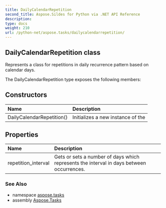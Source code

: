 ```yaml
---
title: DailyCalendarRepetition
second_title: Aspose.Sildes for Python via .NET API Reference
description: 
type: docs
weight: 210
url: /python-net/aspose.tasks/dailycalendarrepetition/
---
```


## DailyCalendarRepetition class

Represents a class for repetitions in daily recurrence pattern based on calendar days.

The DailyCalendarRepetition type exposes the following members:
## Constructors
| Name | Description |
| :- | :- |
|DailyCalendarRepetition()|Initializes a new instance of the|
## Properties
| Name | Description |
| :- | :- |
|repetition_interval|Gets or sets a number of days which represents the interval in days between occurrences.|

### See Also

* namespace [aspose.tasks](/tasks/python-net/aspose.tasks/)
* assembly [Aspose.Tasks](/tasks/python-net/)

